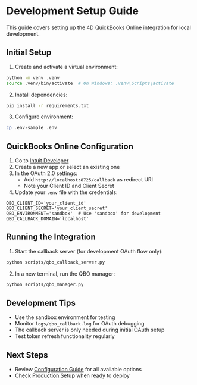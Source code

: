 # Development Setup Guide

This guide covers setting up the 4D QuickBooks Online integration for local development.

## Initial Setup

1. Create and activate a virtual environment:
```bash
python -m venv .venv
source .venv/bin/activate  # On Windows: .venv\Scripts\activate
```

2. Install dependencies:
```bash
pip install -r requirements.txt
```

3. Configure environment:
```bash
cp .env-sample .env
```

## QuickBooks Online Configuration

1. Go to [Intuit Developer](https://developer.intuit.com/)
2. Create a new app or select an existing one
3. In the OAuth 2.0 settings:
   - Add `http://localhost:8725/callback` as redirect URI
   - Note your Client ID and Client Secret
4. Update your `.env` file with the credentials:
```env
QBO_CLIENT_ID='your_client_id'
QBO_CLIENT_SECRET='your_client_secret'
QBO_ENVIRONMENT='sandbox'  # Use 'sandbox' for development
QBO_CALLBACK_DOMAIN='localhost'
```

## Running the Integration

1. Start the callback server (for development OAuth flow only):
```bash
python scripts/qbo_callback_server.py
```

2. In a new terminal, run the QBO manager:
```bash
python scripts/qbo_manager.py
```

## Development Tips

- Use the sandbox environment for testing
- Monitor `logs/qbo_callback.log` for OAuth debugging
- The callback server is only needed during initial OAuth setup
- Test token refresh functionality regularly

## Next Steps

- Review [Configuration Guide](configuration.md) for all available options
- Check [Production Setup](production.md) when ready to deploy 